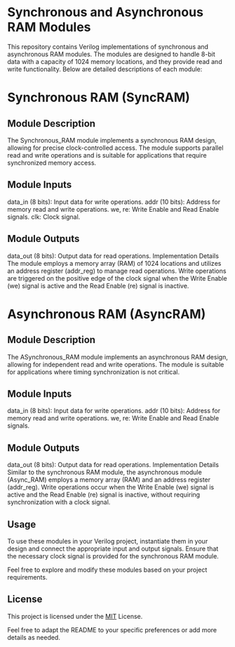 
# Synchronous and Asynchronous RAM Modules

This repository contains Verilog implementations of synchronous and asynchronous RAM modules. The modules are designed to handle 8-bit data with a capacity of 1024 memory locations, and they provide read and write functionality. Below are detailed descriptions of each module:

# Synchronous RAM (SyncRAM)
## Module Description
The Synchronous_RAM module implements a synchronous RAM design, allowing for precise clock-controlled access. The module supports parallel read and write operations and is suitable for applications that require synchronized memory access.

## Module Inputs
data_in (8 bits): Input data for write operations.
addr (10 bits): Address for memory read and write operations.
we, re: Write Enable and Read Enable signals.
clk: Clock signal.
## Module Outputs
data_out (8 bits): Output data for read operations.
Implementation Details
The module employs a memory array (RAM) of 1024 locations and utilizes an address register (addr_reg) to manage read operations. Write operations are triggered on the positive edge of the clock signal when the Write Enable (we) signal is active and the Read Enable (re) signal is inactive.

# Asynchronous RAM (AsyncRAM)
## Module Description
The ASynchronous_RAM module implements an asynchronous RAM design, allowing for independent read and write operations. The module is suitable for applications where timing synchronization is not critical.

## Module Inputs
data_in (8 bits): Input data for write operations.
addr (10 bits): Address for memory read and write operations.
we, re: Write Enable and Read Enable signals.
## Module Outputs
data_out (8 bits): Output data for read operations.
Implementation Details
Similar to the synchronous RAM module, the asynchronous module (Async_RAM) employs a memory array (RAM) and an address register (addr_reg). Write operations occur when the Write Enable (we) signal is active and the Read Enable (re) signal is inactive, without requiring synchronization with a clock signal.

## Usage
To use these modules in your Verilog project, instantiate them in your design and connect the appropriate input and output signals. Ensure that the necessary clock signal is provided for the synchronous RAM module.

Feel free to explore and modify these modules based on your project requirements.

## License
This project is licensed under the [MIT](https://opensource.org/license/mit/) License.

Feel free to adapt the README to your specific preferences or add more details as needed.
